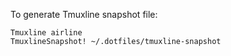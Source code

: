 To generate Tmuxline snapshot file:

```
Tmuxline airline
TmuxlineSnapshot! ~/.dotfiles/tmuxline-snapshot
```
